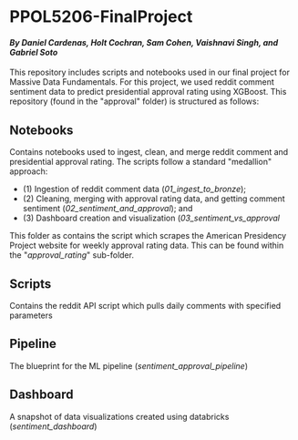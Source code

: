 # PPOL5206-FinalProject
#### *By  Daniel Cardenas, Holt Cochran, Sam Cohen, Vaishnavi Singh, and Gabriel Soto* ####
This repository includes scripts and notebooks used in our final project for Massive Data Fundamentals. For this project, we used reddit comment sentiment data to predict presidential approval rating using XGBoost. This repository (found in the "approval" folder) is structured as follows:

## Notebooks
Contains notebooks used to ingest, clean, and merge reddit comment and presidential approval rating. The scripts follow a standard "medallion" approach: 
- (1) Ingestion of reddit comment data (*01_ingest_to_bronze*);
- (2) Cleaning, merging with approval rating data, and getting comment sentiment (*02_sentiment_and_approval*); and
- (3) Dashboard creation and visualization (*03_sentiment_vs_approval*

This folder as contains the script which scrapes the American Presidency Project website for weekly approval rating data. This can be found within the "*approval_rating*" sub-folder.

## Scripts
Contains the reddit API script which pulls daily comments with specified parameters

## Pipeline
The blueprint for the ML pipeline (*sentiment_approval_pipeline*)

## Dashboard
A snapshot of data visualizations created using databricks (*sentiment_dashboard*)


